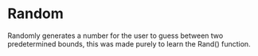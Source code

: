 # Random
Randomly generates a number for the user to guess between two predetermined bounds, this was made purely to learn the Rand() function.
